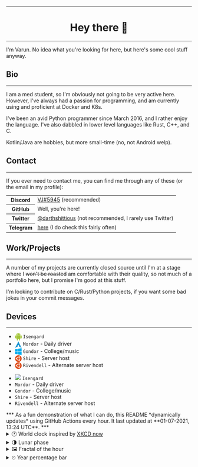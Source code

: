 ***

<h1 align="center">
Hey there 👋
</h1>

***

I'm Varun. No idea what you're looking for here, but here's some cool stuff anyway.

<h2>
Bio
</h2>

***

I am a med student, so I'm obviously not going to be very active here. However, I've always had a passion for programming, and am currently using and proficient at Docker and K8s.

I've been an avid Python programmer since March 2016, and I rather enjoy the language. I've also dabbled in lower level languages like Rust, C++, and C.

Kotlin/Java are hobbies, but more small-time (no, not Android welp).

<h2>
Contact
</h2>

***
If you ever need to contact me, you can find me through any of these (or the email in my profile):

<table>
<tr>
<th>
<strong>Discord</strong>
</th>
<td>
<a href="https://discord.com/users/411166117084528640">VJ#5945</a> (recommended)
</td>
</tr>
<tr>
<th>GitHub</th>
<td>Well, you're here!</td>
</tr>
<tr>
<th>Twitter</th>
<td><a href="https://twitter.com/darthshittious">@darthshittious</a> (not recommended, I rarely use Twitter)</td>
</tr>
<tr>
<th>Telegram</th>
<td><a href="https://t.me/extremely_slim_shady">here</a> (I do check this fairly often)</td></tr>
</table>

<h2>Work/Projects</h2>

***
A number of my projects are currently closed source until I'm at a stage where I
~~won't be roasted~~ am comfortable with their quality, so not much of a portfolio here,
but I promise I'm good at this stuff.

I'm looking to contribute on C/Rust/Python projects, if you want some bad jokes in your commit messages.

<h2>Devices</h2>

***
- <img src="assets/android.png" width="18" style="vertical-align: middle"> `Isengard`
- <img src="assets/arch.png" width="18" style="vertical-align: middle"> `Mordor` - Daily driver
- <img src="assets/windows.png" width="18" style="vertical-align: middle"> `Gondor` - College/music
- <img src="assets/ubuntu.png" width="18" style="vertical-align: middle"> `Shire` - Server host
- <img src="assets/ubuntu.png" width="18" style="vertical-align: middle"> `Rivendell` - Alternate server host

<ul>
            <li> <img src="https://api.iconify.design/simple-icons:ubuntu?color=%23ff0000"> <code>Isengard</code></li>
            <li> <i class="emoji arch"></i> <code>Mordor</code> - Daily driver</li>
            <li> <i class="emoji windows"></i> <code>Gondor</code> - College/music</li>
            <li> <i class="emoji ubuntu"></i> <code>Shire</code> - Server host</li>
            <li> <i class="emoji ubuntu"></i> <code>Rivendell</code> - Alternate server host</li>
        </ul>
***
As a fun demonstration of what I can do, this README *dynamically updates* using GitHub Actions every hour.
It last updated at **01-07-2021, 13:24 UTC**.
***
<details>
<summary>🕐 World clock inspired by <a href="https://xkcd.com/now">XKCD now</a></summary>

> <img src="generated/now.png" width="512">

</details>
<details>
<summary>🌗 Lunar phase</summary>

The moon is approximately 75.51% through its phase (Last Quarter).

</details>
<details>
<summary>&#x1f5bc; Fractal of the hour</summary>

> <img src="generated/fractal.png" width="512">

</details>
<details>
<summary>&#x23f2; Year percentage bar</summary>
<pre><code>2021 [█████████▁▁▁▁▁▁▁▁▁▁▁] 49.74%</code></pre>
</details>
